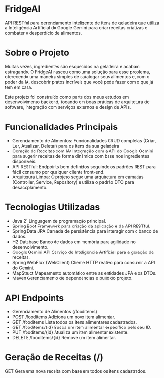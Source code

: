 # FridgeAI
API RESTful para gerenciamento inteligente de itens de geladeira que utiliza a Inteligência Artificial do Google Gemini para criar receitas criativas e combater o desperdício de alimentos.

# Sobre o Projeto
Muitas vezes, ingredientes são esquecidos na geladeira e acabam estragando. O FridgeAI nasceu como uma solução para esse problema, oferecendo uma maneira simples de catalogar seus alimentos e, com o poder da IA, descobrir pratos incríveis que você pode fazer com o que já tem em casa.

Este  projeto foi construído como parte dos meus estudos em desenvolvimento backend, focando em boas práticas de arquitetura de software, integração com serviços externos e design de APIs.

# Funcionalidades Principais
- Gerenciamento de Alimentos: Funcionalidades CRUD completas (Criar, Ler, Atualizar, Deletar) para os itens da sua geladeira
- Geração de Receitas com IA: Integração com a API do Google Gemini para sugerir receitas de forma dinâmica com base nos ingredientes disponíveis.
- API RESTful: Endpoints bem definidos seguindo os padrões REST para fácil consumo por qualquer cliente front-end.
- Arquitetura Limpa: O projeto segue uma arquitetura em camadas (Controller, Service, Repository) e utiliza o padrão DTO para desacoplamento.

# Tecnologias Utilizadas
- Java 21	Linguagem de programação principal.
- Spring Boot	Framework para criação da aplicação e da API RESTful.
- Spring Data JPA	Camada de persistência para interagir com o banco de dados.
- H2 Database	Banco de dados em memória para agilidade no desenvolvimento.
- Google Gemini API	Serviço de Inteligência Artificial para a geração de receitas.
- Spring WebFlux (WebClient)	Cliente HTTP reativo para consumir a API do Gemini.
- MapStruct	Mapeamento automático entre as entidades JPA e os DTOs.
- Maven	Gerenciamento de dependências e build do projeto.

# API Endpoints
- Gerenciamento de Alimentos (/fooditems)
- POST	/fooditems	Adiciona um novo item alimentar.
- GET	/fooditems	Lista todos os itens alimentares cadastrados.
- GET	/fooditems/{id}	Busca um item alimentar específico pelo seu ID.
- PUT	/fooditems/{id}	Atualiza um item alimentar existente.
- DELETE	/fooditems/{id}	Remove um item alimentar.

# Geração de Receitas (/)
GET	Gera uma nova receita com base em todos os itens cadastrados.
